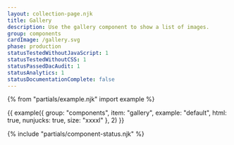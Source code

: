 ```yaml
---
layout: collection-page.njk
title: Gallery
description: Use the gallery component to show a list of images.
group: components
cardImage: /gallery.svg
phase: production
statusTestedWithoutJavaScript: 1
statusTestedWithoutCSS: 1
statusPassedDacAudit: 1
statusAnalytics: 1
statusDocumentationComplete: false
---
```


{% from "partials/example.njk" import example %}

{{ example({ group: "components", item: "gallery", example: "default", html: true, nunjucks: true, size: "xxxxl" }, 2) }}

{% include "partials/component-status.njk" %}
